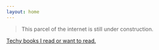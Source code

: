 ```yaml
---
layout: home
---
```

> This parcel of the internet is still under construction.

[Techy books I read or want to read.](/books)
